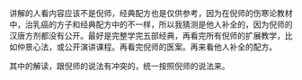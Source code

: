 讲解的人看内容应该不是倪师，经典配方也是仅供参考，因为在倪师的伤寒论教材中，治乳癌的方子和经典配方中的不一样，所以我猜测是他人补全的，因为倪师的汉唐方剂都没有公开。最好是完整学完五部经典，再看完所有倪师的扩展教学，比如仲景心法，或公开演讲课程。再看完倪师的医案。再来看他人补全的配方。

其中的解读，跟倪师的说法有冲突的，统一按照倪师的说法来。
